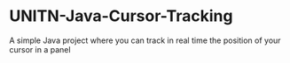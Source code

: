# UNITN-Java-Cursor-Tracking
A simple Java project where you can track in real time the position of your cursor in a panel

